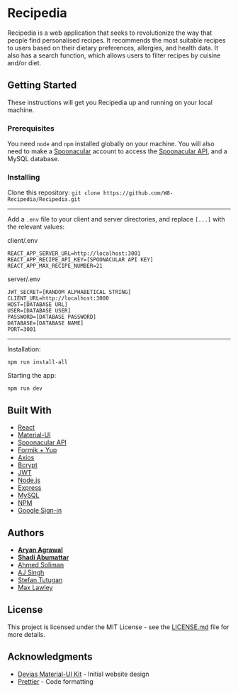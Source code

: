 # Recipedia

Recipedia is a web application that seeks to revolutionize the way that people find personalised recipes. It recommends the most suitable recipes to users based on their dietary preferences, allergies, and health data. It also has a search function, which allows users to filter recipes by cuisine and/or diet.

## Getting Started

These instructions will get you Recipedia up and running on your local machine. 

### Prerequisites
You need `node` and `npm` installed globally on your machine. You will also need to make a [Spoonacular](https://spoonacular.com/food-api/console#Dashboard) account to access the [Spoonacular API](https://spoonacular.com/food-api), and a MySQL database.

### Installing

Clone this repository:
`git clone https://github.com/W8-Recipedia/Recipedia.git`

---
Add a `.env` file to your client and server directories, and replace `[...]` with the relevant values:

client/.env
```
REACT_APP_SERVER_URL=http://localhost:3001
REACT_APP_RECIPE_API_KEY=[SPOONACULAR API KEY]
REACT_APP_MAX_RECIPE_NUMBER=21
```

server/.env
```
JWT_SECRET=[RANDOM ALPHABETICAL STRING]
CLIENT_URL=http://localhost:3000
HOST=[DATABASE URL]
USER=[DATABASE USER]
PASSWORD=[DATABASE PASSWORD]
DATABASE=[DATABASE NAME]
PORT=3001
```

---
Installation:

`npm run install-all`

Starting the app:

`npm run dev`  

## Built With

* [React](https://reactjs.org/)
* [Material-UI](https://material-ui.com/)
* [Spoonacular API](https://spoonacular.com/food-api)
* [Formik + Yup](https://formik.org/)
* [Axios](https://www.npmjs.com/package/axios)
* [Bcrypt](https://www.npmjs.com/package/bcrypt)
* [JWT](https://jwt.io/)
* [Node.js](https://nodejs.org/)
* [Express](https://expressjs.com/)
* [MySQL](https://www.mysql.com/)
* [NPM](https://www.npmjs.com/)
* [Google Sign-in](https://developers.google.com/identity/sign-in/web)

## Authors

* **[Aryan Agrawal](https://github.com/ary4n99)**
* **[Shadi Abumattar](https://github.com/AbumattarSA)**
* [Ahmed Soliman](https://github.com/LEGENDSOLI)
* [AJ Singh](https://github.com/asjsingh)
* [Stefan Tutugan](https://github.com/tutugan)
* [Max Lawley](https://github.com/lawleymax)

## License

This project is licensed under the MIT License - see the [LICENSE.md](LICENSE.md) file for more details.

## Acknowledgments

* [Devias Material-UI Kit](https://github.com/devias-io/material-kit-react/) - Initial website design
* [Prettier](https://prettier.io/) - Code formatting
